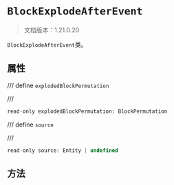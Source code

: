 # `BlockExplodeAfterEvent`

> 文档版本：1.21.0.20

`BlockExplodeAfterEvent`类。

## 属性

/// define
`explodedBlockPermutation`


///

```js
read-only explodedBlockPermutation: BlockPermutation
```


/// define
`source`


///

```js
read-only source: Entity | undefined
```


## 方法
